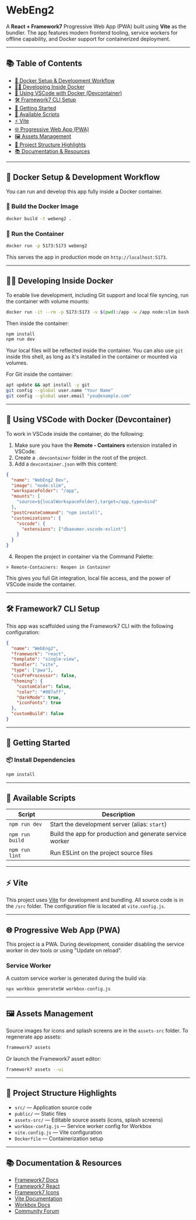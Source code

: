 # WebEng2

A **React + Framework7** Progressive Web App (PWA) built using **Vite** as the bundler. The app features modern frontend tooling, service workers for offline capability, and Docker support for containerized deployment.

---

## 📚 Table of Contents

- [🐳 Docker Setup & Development Workflow](#-docker-setup--development-workflow)
- [👨‍💻 Developing Inside Docker](#-developing-inside-docker)
- [🧠 Using VSCode with Docker (Devcontainer)](#-using-vscode-with-docker-devcontainer)
- [🛠 Framework7 CLI Setup](#-framework7-cli-setup)
- [🚀 Getting Started](#-getting-started)
- [📜 Available Scripts](#-available-scripts)
- [⚡ Vite](#-vite)
- [🌐 Progressive Web App (PWA)](#-progressive-web-app-pwa)
- [🖼 Assets Management](#-assets-management)
- [📁 Project Structure Highlights](#-project-structure-highlights)
- [📚 Documentation & Resources](#-documentation--resources)

---

## 🐳 Docker Setup & Development Workflow

You can run and develop this app fully inside a Docker container.

### 🔧 Build the Docker Image

```bash
docker build -t webeng2 .
```

### 🚀 Run the Container

```bash
docker run -p 5173:5173 webeng2
```

This serves the app in production mode on `http://localhost:5173`.

---

## 👨‍💻 Developing Inside Docker

To enable live development, including Git support and local file syncing, run the container with volume mounts:

```bash
docker run -it --rm -p 5173:5173 -v $(pwd):/app -w /app node:slim bash
```

Then inside the container:

```bash
npm install
npm run dev
```

Your local files will be reflected inside the container. You can also use `git` inside this shell, as long as it's installed in the container or mounted via volumes.

For Git inside the container:

```bash
apt update && apt install -y git
git config --global user.name "Your Name"
git config --global user.email "you@example.com"
```

---

## 🧠 Using VSCode with Docker (Devcontainer)

To work in VSCode inside the container, do the following:

1. Make sure you have the **Remote - Containers** extension installed in VSCode.
2. Create a `.devcontainer` folder in the root of the project.
3. Add a `devcontainer.json` with this content:

```json
{
  "name": "WebEng2 Dev",
  "image": "node:slim",
  "workspaceFolder": "/app",
  "mounts": [
    "source=${localWorkspaceFolder},target=/app,type=bind"
  ],
  "postCreateCommand": "npm install",
  "customizations": {
    "vscode": {
      "extensions": ["dbaeumer.vscode-eslint"]
    }
  }
}
```

4. Reopen the project in container via the Command Palette:
```
> Remote-Containers: Reopen in Container
```

This gives you full Git integration, local file access, and the power of VSCode inside the container.

---

## 🛠 Framework7 CLI Setup

This app was scaffolded using the Framework7 CLI with the following configuration:

```json
{
  "name": "WebEng2",
  "framework": "react",
  "template": "single-view",
  "bundler": "vite",
  "type": ["pwa"],
  "cssPreProcessor": false,
  "theming": {
    "customColor": false,
    "color": "#007aff",
    "darkMode": true,
    "iconFonts": true
  },
  "customBuild": false
}
```

---

## 🚀 Getting Started

### 📦 Install Dependencies

```bash
npm install
```

---

## 📜 Available Scripts

| Script         | Description                                 |
|----------------|---------------------------------------------|
| `npm run dev`  | Start the development server (alias: `start`) |
| `npm run build`| Build the app for production and generate service worker |
| `npm run lint` | Run ESLint on the project source files      |

---

## ⚡ Vite

This project uses [Vite](https://vitejs.dev) for development and bundling. All source code is in the `/src` folder. The configuration file is located at `vite.config.js`.

---

## 🌐 Progressive Web App (PWA)

This project is a PWA. During development, consider disabling the service worker in dev tools or using "Update on reload".

### Service Worker

A custom service worker is generated during the build via:

```bash
npx workbox generateSW workbox-config.js
```

---

## 🖼 Assets Management

Source images for icons and splash screens are in the `assets-src` folder. To regenerate app assets:

```bash
framework7 assets
```

Or launch the Framework7 asset editor:

```bash
framework7 assets --ui
```

---

## 📁 Project Structure Highlights

- `src/` — Application source code
- `public/` — Static files
- `assets-src/` — Editable source assets (icons, splash screens)
- `workbox-config.js` — Service worker config for Workbox
- `vite.config.js` — Vite configuration
- `Dockerfile` — Containerization setup

---

## 📚 Documentation & Resources

- [Framework7 Docs](https://framework7.io/docs/)
- [Framework7 React](https://framework7.io/react/)
- [Framework7 Icons](https://framework7.io/icons/)
- [Vite Documentation](https://vitejs.dev/)
- [Workbox Docs](https://developer.chrome.com/docs/workbox/)
- [Community Forum](https://forum.framework7.io)
